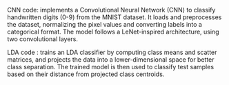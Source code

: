 CNN code:  implements a Convolutional Neural Network (CNN) to classify handwritten digits (0-9) from the MNIST dataset. It loads and preprocesses the dataset, normalizing the pixel values and converting labels into a categorical format. The model follows a LeNet-inspired architecture, using two convolutional layers.

LDA code : trains an LDA classifier by computing class means and scatter matrices, and projects the data into a lower-dimensional space for better class separation. The trained model is then used to classify test samples based on their distance from projected class centroids. 
